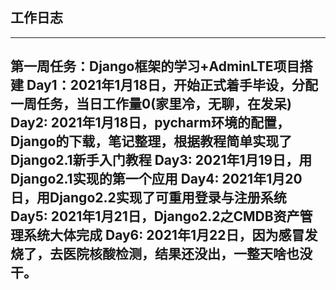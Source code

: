 ## 工作日志
------
**第一周任务：Django框架的学习+AdminLTE项目搭建**
Day1：2021年1月18日，开始正式着手毕设，分配一周任务，当日工作量0(家里冷，无聊，在发呆)
Day2: 2021年1月18日，pycharm环境的配置，Django的下载，笔记整理，根据教程简单实现了Django2.1新手入门教程
Day3:
2021年1月19日，用Django2.1实现的第一个应用
Day4:
2021年1月20日，用Django2.2实现了可重用登录与注册系统
Day5:
2021年1月21日，Django2.2之CMDB资产管理系统大体完成
Day6:
2021年1月22日，因为感冒发烧了，去医院核酸检测，结果还没出，一整天啥也没干。
------

